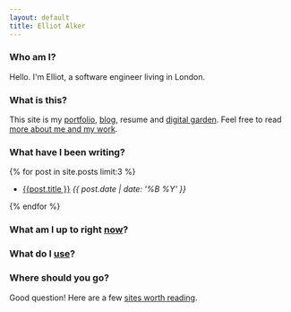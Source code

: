 ```yaml
---
layout: default
title: Elliot Alker
---
```


### Who am I? 

Hello. I'm Elliot, a software engineer living in London. 

### What is this?

This site is my [portfolio](/projects), [blog](/blog), resume and [digital garden](https://maggieappleton.com/garden-history). Feel free to read [more about me and my work](/about).

### What have I been writing?

{% for post in site.posts limit:3 %}
<ul>
    <li><a href="{{ post.url }}"> {{post.title }}</a> <i>{{ post.date | date: '%B %Y' }}</i></li>
</ul>
{% endfor %}


### What am I up to right [now](/now)?

### What do I [use](/uses)?

### Where should you go?

Good question! Here are a few [sites worth reading](/links).
